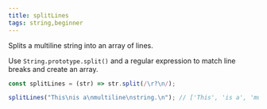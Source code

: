 ```yaml
---
title: splitLines
tags: string,beginner
---
```


Splits a multiline string into an array of lines.

Use `String.prototype.split()` and a regular expression to match line breaks and create an array.

```js
const splitLines = (str) => str.split(/\r?\n/);
```

```js
splitLines("This\nis a\nmultiline\nstring.\n"); // ['This', 'is a', 'multiline', 'string.' , '']
```

